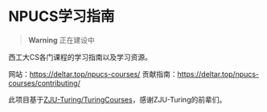 # NPUCS学习指南

> **Warning** 正在建设中

西工大CS各门课程的学习指南以及学习资源。

网站：https://deltar.top/npucs-courses/
贡献指南：https://deltar.top/npucs-courses/contributing/

此项目基于[ZJU-Turing/TuringCourses](https://github.com/ZJU-Turing/TuringCourses)，感谢ZJU-Turing的前辈们。